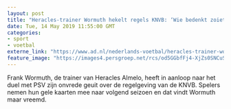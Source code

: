 ```yaml
---
layout: post
title: "Heracles-trainer Wormuth hekelt regels KNVB: ‘Wie bedenkt zoiets?’"
date: Tue, 14 May 2019 11:55:00 GMT
categories: 
- sport 
- voetbal 
externe_link: "https://www.ad.nl/nederlands-voetbal/heracles-trainer-wormuth-hekelt-regels-knvb-wie-bedenkt-zoiets~af8baadd/"
feature_image: "https://images4.persgroep.net/rcs/od5GGbfFj4-XjZs0SNCuSfsmqYc/diocontent/148143496/_fitwidth/400/?appId=21791a8992982cd8da851550a453bd7f&quality=0.7"
---
```


Frank Wormuth, de trainer van Heracles Almelo, heeft in aanloop naar het duel met PSV zijn onvrede geuit over de regelgeving van de KNVB. Spelers nemen hun gele kaarten mee naar volgend seizoen en dat vindt Wormuth maar vreemd.
